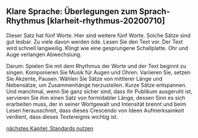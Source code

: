 ## Klare Sprache: Überlegungen zum Sprach-Rhythmus [klarheit-rhythmus-20200710]

Dieser Satz hat fünf Worte. Hier sind weitere fünf Worte. Solche Sätze sind gut lesbar. Zu viele davon werden öde. Lesen Sie den Text vor. Der Text wird schnell langweilig. Klingt wie eine gesprungene Schallplatte. Ohr und Auge verlangen Abwechslung.

Darum: Spielen Sie mit dem Rhythmus der Worte und der Text beginnt zu singen. Komponieren Sie Musik für Augen und Ohren. Variieren Sie, setzen Sie Akzente, Pausen. Wählen Sie Sätze von mittlerer Länge und Nebensätze, um Zusammenhänge herzustellen. Kurze Sätze entspannen. Und manchmal, wenn Sie ganz sicher sind, dass Ihr Publikum ausgeruht ist, servieren Sie ihm einen Satz von formidabler Länge, dessen Sinn es sich erarbeiten muss, der in seiner Wortgewalt und Intensität brennt und beim Lesen herausschreit, dass dieses Crescendo von Ideen Aufmerksamkeit verdient, dass dieses Textereignis wichtig ist.

[nächstes Kapitel: Standards nutzen](#standards-20200710)
